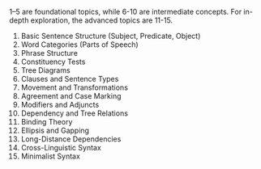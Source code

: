 1–5 are foundational topics, while 6-10 are intermediate concepts. For in-depth exploration, the advanced topics are 11-15.

1. Basic Sentence Structure (Subject, Predicate, Object)  
2. Word Categories (Parts of Speech)  
3. Phrase Structure  
4. Constituency Tests  
5. Tree Diagrams  
6. Clauses and Sentence Types  
7. Movement and Transformations  
8. Agreement and Case Marking  
9. Modifiers and Adjuncts  
10. Dependency and Tree Relations  
11. Binding Theory  
12. Ellipsis and Gapping  
13. Long-Distance Dependencies  
14. Cross-Linguistic Syntax  
15. Minimalist Syntax 
